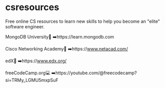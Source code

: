 # csresources
Free online CS resources to learn new skills to help you become an "elite" software engineer.

MongoDB University🍃
➡️https://learn.mongodb.com

Cisco Networking Academy🛜
➡️https://www.netacad.com/

edX🩶
➡️https://www.edx.org/

freeCodeCamp.org💻
➡️https://youtube.com/@freecodecamp?si=TRMy_LGMU5mxpSuF
